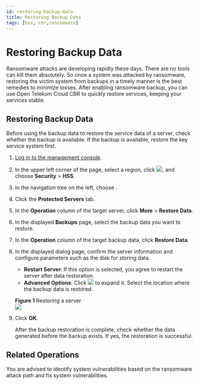 ```yaml
---
id: restoring-backup-data
title: Restoring Backup Data
tags: [hss, cbr,ransomware]
---
```




# Restoring Backup Data

Ransomware attacks are developing rapidly these days. There are no tools can kill them absolutely. So once a system was attacked by ransomware, restoring the victim system from backups in a timely manner is the best remedies to minimize losses. After enabling ransomware backup, you can use Open Telekom Cloud CBR to quickly restore services, keeping your services stable.

## Restoring Backup Data

Before using the backup data to restore the service data of a server, check whether the backup is available. If the backup is available, restore the key service system first.

1.  [Log in to the management console](https://console.otc.t-systems.com/console/).
2.  In the upper left corner of the page, select a region, click ![](/img/en-us_image_0000001312049497.png), and choose **Security** > **HSS**.
3.  In the navigation tree on the left, choose .
4.  Click the **Protected Servers** tab.
5.  In the **Operation** column of the target server, click **More** > **Restore Data**.
6.  In the displayed **Backups** page, select the backup data you want to restore.
7.  In the **Operation** column of the target backup data, click **Restore Data**.
8.  In the displayed dialog page, confirm the server information and configure parameters such as the disk for storing data.
    
    *   **Restart Server**: If this option is selected, you agree to restart the server after data restoration.
    *   **Advanced Options**: Click ![](/img/en-us_image_0000001911782770.png) to expand it. Select the location where the backup data is restored.
    
    **Figure 1** Restoring a server  
    ![](/img/docs/best-practices/security-services/host-security-service/en-us_image_0000002107284956.png)
    
9.  Click **OK**.
    
    After the backup restoration is complete, check whether the data generated before the backup exists. If yes, the restoration is successful.
    

## Related Operations

You are advised to identify system vulnerabilities based on the ransomware attack path and fix system vulnerabilities.
